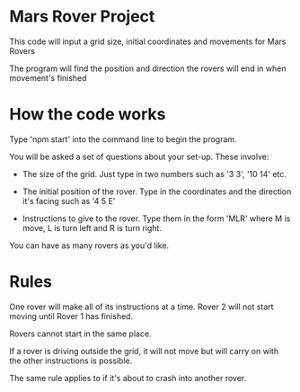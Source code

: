 # Mars Rover Project

This code will input a grid size, initial coordinates and movements for Mars Rovers

The program will find the position and direction the rovers will end in when movement's finished

# How the code works

Type 'npm start' into the command line to begin the program.

You will be asked a set of questions about your set-up. These involve:

  - The size of the grid. Just type in two numbers such as '3 3', '10 14' etc.

  - The initial position of the rover. Type in the coordinates and the direction it's facing such as '4 5 E'

  - Instructions to give to the rover. Type them in the form 'MLR' where M is move, L is turn left and R is turn right.

You can have as many rovers as you'd like.

# Rules

One rover will make all of its instructions at a time. Rover 2 will not start moving until Rover 1 has finished.

Rovers cannot start in the same place.

If a rover is driving outside the grid, it will not move but will carry on with the other instructions is possible.

The same rule applies to if it's about to crash into another rover.